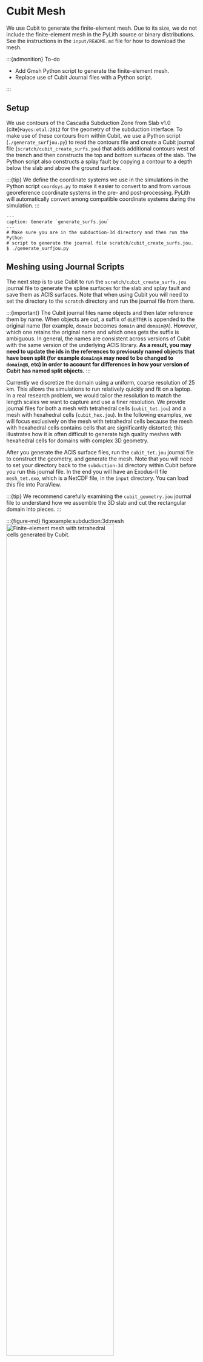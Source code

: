 # Cubit Mesh

We use Cubit to generate the finite-element mesh.
Due to its size, we do not include the finite-element mesh in the PyLith source or binary distributions.
See the instructions in the `input/README.md` file for how to download the mesh.

:::{admonition} To-do

- Add Gmsh Python script to generate the finite-element mesh.
- Replace use of Cubit Journal files with a Python script.

:::

## Setup

We use contours of the Cascadia Subduction Zone from Slab v1.0 {cite}`Hayes:etal:2012` for the geometry of the subduction interface.
To make use of these contours from within Cubit, we use a Python script (`./generate_surfjou.py`) to read the contours file and create a Cubit journal file (`scratch/cubit_create_surfs.jou`) that adds additional contours west of the trench and then constructs the top and bottom surfaces of the slab. The Python script also constructs a splay fault by copying a contour to a depth below the slab and above the ground surface.

:::{tip}
We define the coordinate systems we use in the simulations in the Python script `coordsys.py` to make it easier to convert to and from various georeference coordinate systems in the pre- and post-processing. PyLith will automatically convert among compatible coordinate systems during the simulation.
:::

```{code-block} console
---
caption: Generate `generate_surfs.jou`
---
# Make sure you are in the subduction-3d directory and then run the Python
# script to generate the journal file scratch/cubit_create_surfs.jou.
$ ./generate_surfjou.py
```

## Meshing using Journal Scripts

The next step is to use Cubit to run the `scratch/cubit_create_surfs.jou` journal file to generate the spline surfaces for the slab and splay fault and save them as ACIS surfaces. Note that when using Cubit you will need to set the directory to the `scratch` directory and run the journal file from there.

:::{important}
The Cubit journal files name objects and then later reference them by name.
When objects are cut, a suffix of `@LETTER` is appended to the original name (for example, `domain` becomes `domain` and `domain@A`).
However, which one retains the original name and which ones gets the suffix is ambiguous.
In general, the names are consistent across versions of Cubit with the same version of the underlying ACIS library.
**As a result, you may need to update the ids in the references to previously named objects that have been split (for example `domain@A` may need to be changed to `domain@B`, etc) in order to account for differences in how your version of Cubit has named split objects.**
:::

Currently we discretize the domain using a uniform, coarse resolution of 25 km.
This allows the simulations to run relatively quickly and fit on a laptop.
In a real research problem, we would tailor the resolution to match the length scales we want to capture and use a finer resolution.
We provide journal files for both a mesh with tetrahedral cells (`cubit_tet.jou`) and a mesh with hexahedral cells (`cubit_hex.jou`).
In the following examples, we will focus exclusively on the mesh with tetrahedral cells because the mesh with hexahedral cells contains cells that are significantly distorted; this illustrates how it is often difficult to generate high quality meshes with hexahedral cells for domains with complex 3D geometry.

After you generate the ACIS surface files, run the `cubit_tet.jou` journal file to construct the geometry, and generate the mesh. Note that you will need to set your directory back to the `subduction-3d` directory within Cubit before you run this journal file.
In the end you will have an Exodus-II file `mesh_tet.exo`, which is a NetCDF file, in the `input` directory.
You can load this file into ParaView.

:::{tip}
We recommend carefully examining the `cubit_geometry.jou` journal file to understand how we assemble the 3D slab and cut the rectangular domain into pieces.
:::

:::{figure-md} fig:example:subduction:3d:mesh
<img src="figs/cubit-tet.*" alt="Finite-element mesh with tetrahedral cells generated by Cubit." width="75%"/>

Finite-element mesh with tetrahedral cells generated by Cubit.
:::
